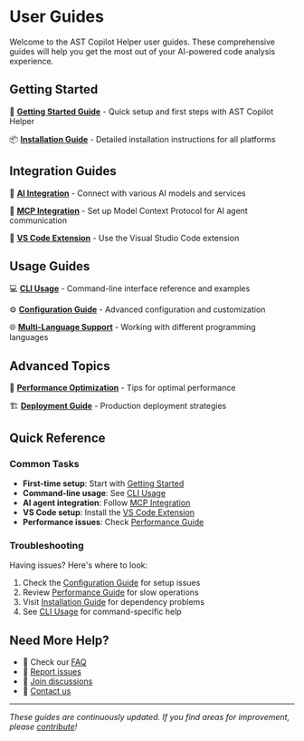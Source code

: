 # User Guides

Welcome to the AST Copilot Helper user guides. These comprehensive guides will help you get the most out of your AI-powered code analysis experience.

## Getting Started

🚀 **[Getting Started Guide](./getting-started)** - Quick setup and first steps with AST Copilot Helper

📦 **[Installation Guide](./installation)** - Detailed installation instructions for all platforms

## Integration Guides

🤖 **[AI Integration](./ai-integration)** - Connect with various AI models and services

🔗 **[MCP Integration](./mcp-integration)** - Set up Model Context Protocol for AI agent communication

🎨 **[VS Code Extension](./vscode-extension)** - Use the Visual Studio Code extension

## Usage Guides

💻 **[CLI Usage](./cli-usage)** - Command-line interface reference and examples

⚙️ **[Configuration Guide](./configuration)** - Advanced configuration and customization

🌐 **[Multi-Language Support](./multi-language-support)** - Working with different programming languages

## Advanced Topics

🚀 **[Performance Optimization](./performance)** - Tips for optimal performance

🏗️ **[Deployment Guide](./deployment)** - Production deployment strategies

## Quick Reference

### Common Tasks

- **First-time setup**: Start with [Getting Started](./getting-started)
- **Command-line usage**: See [CLI Usage](./cli-usage)
- **AI agent integration**: Follow [MCP Integration](./mcp-integration)
- **VS Code setup**: Install the [VS Code Extension](./vscode-extension)
- **Performance issues**: Check [Performance Guide](./performance)

### Troubleshooting

Having issues? Here's where to look:

1. Check the [Configuration Guide](./configuration) for setup issues
2. Review [Performance Guide](./performance) for slow operations
3. Visit [Installation Guide](./installation) for dependency problems
4. See [CLI Usage](./cli-usage) for command-specific help

## Need More Help?

- 📖 Check our [FAQ](/faq)
- 🐛 [Report issues](https://github.com/EvanDodds/ast-copilot-helper/issues)
- 💬 [Join discussions](https://github.com/EvanDodds/ast-copilot-helper/discussions)
- 📧 [Contact us](mailto:support@ast-copilot-helper.dev)

---

_These guides are continuously updated. If you find areas for improvement, please [contribute](/CONTRIBUTING)!_
